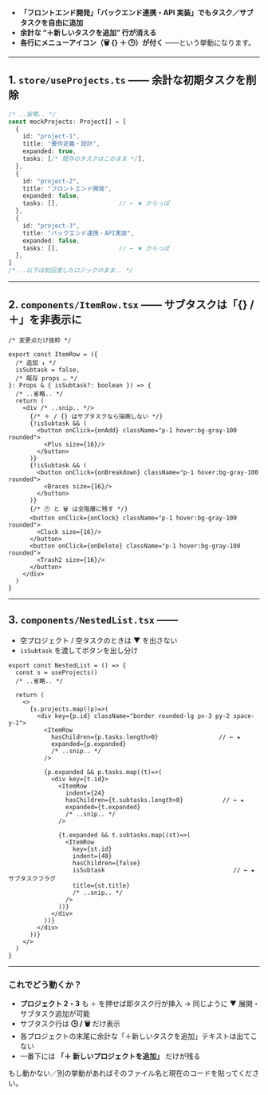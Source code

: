 * **「フロントエンド開発」「バックエンド連携・API 実装」でもタスク／サブタスクを自由に追加**
* **余計な “＋新しいタスクを追加” 行が消える**
* **各行にメニューアイコン（🗑️ {} ＋ 🕒）が付く**
  ――という挙動になります。

---

## 1. `store/useProjects.ts`  ―― 余計な初期タスクを削除

```ts
/* ..省略.. */
const mockProjects: Project[] = [
  {
    id: "project-1",
    title: "要件定義・設計",
    expanded: true,
    tasks: [/* 既存のタスクはこのまま */],
  },
  {
    id: "project-2",
    title: "フロントエンド開発",
    expanded: false,
    tasks: [],                 // ← ★ からっぽ
  },
  {
    id: "project-3",
    title: "バックエンド連携・API実装",
    expanded: false,
    tasks: [],                 // ← ★ からっぽ
  },
]
/* ..以下は前回渡したロジックのまま.. */
```

---

## 2. `components/ItemRow.tsx`  ―― サブタスクは「{} / ＋」を非表示に

```tsx
/* 変更点だけ抜粋 */

export const ItemRow = ({
  /* 追加 ↓ */
  isSubtask = false,
  /* 既存 props … */
}: Props & { isSubtask?: boolean }) => {
  /* ..省略.. */
  return (
    <div /* ..snip.. */>
      {/* ＋ / {} はサブタスクなら描画しない */}
      {!isSubtask && (
        <button onClick={onAdd} className="p-1 hover:bg-gray-100 rounded">
          <Plus size={16}/>
        </button>
      )}
      {!isSubtask && (
        <button onClick={onBreakdown} className="p-1 hover:bg-gray-100 rounded">
          <Braces size={16}/>
        </button>
      )}
      {/* 🕒 と 🗑️ は全階層に残す */}
      <button onClick={onClock} className="p-1 hover:bg-gray-100 rounded">
        <Clock size={16}/>
      </button>
      <button onClick={onDelete} className="p-1 hover:bg-gray-100 rounded">
        <Trash2 size={16}/>
      </button>
    </div>
  )
}
```

---

## 3. `components/NestedList.tsx`  ――

* 空プロジェクト / 空タスクのときは ▼ を出さない
* `isSubtask` を渡してボタンを出し分け

```tsx
export const NestedList = () => {
  const s = useProjects()
  /* ..省略.. */

  return (
    <>
      {s.projects.map((p)=>(
        <div key={p.id} className="border rounded-lg px-3 py-2 space-y-1">
          <ItemRow
            hasChildren={p.tasks.length>0}                 // ← ★
            expanded={p.expanded}
            /* ..snip.. */
          />

          {p.expanded && p.tasks.map((t)=>(
            <div key={t.id}>
              <ItemRow
                indent={24}
                hasChildren={t.subtasks.length>0}           // ← ★
                expanded={t.expanded}
                /* ..snip.. */
              />

              {t.expanded && t.subtasks.map((st)=>(
                <ItemRow
                  key={st.id}
                  indent={48}
                  hasChildren={false}
                  isSubtask                                    // ← ★ サブタスクフラグ
                  title={st.title}
                  /* ..snip.. */
                />
              ))}
            </div>
          ))}
        </div>
      ))}
    </>
  )
}
```

---

### これでどう動くか？

* **プロジェクト 2・3** も `＋` を押せば即タスク行が挿入 → 同じように ▼ 展開・サブタスク追加が可能
* サブタスク行は **🕒 / 🗑️** だけ表示
* 各プロジェクトの末尾に余計な「＋新しいタスクを追加」テキストは出てこない
* 一番下には **「＋ 新しいプロジェクトを追加」** だけが残る

もし動かない／別の挙動があればそのファイル名と現在のコードを貼ってください。
